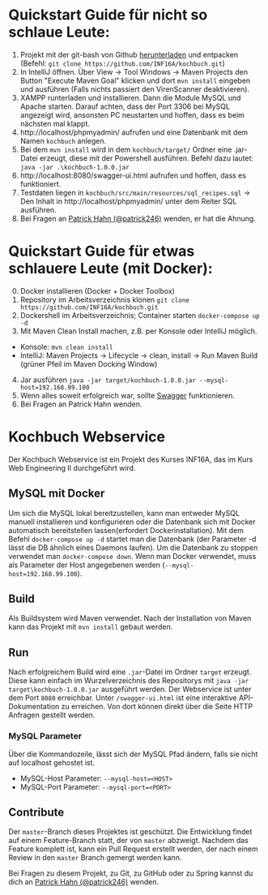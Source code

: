 <!-- 
@author Yoco Harrmann
-->
# Quickstart Guide für nicht so schlaue Leute: 
1. Projekt mit der git-bash von Github [herunterladen](https://github.com/INF16A/kochbuch/archive/master.zip) und entpacken (Befehl: `git clone https://github.com/INF16A/kochbuch.git`) 
2. In IntelliJ öffnen. Über View -> Tool Windows -> Maven Projects den Button "Execute Maven Goal" klicken und dort `mvn install` eingeben und ausführen (Falls nichts passiert den VirenScanner deaktivieren). 
3. XAMPP runterladen und installieren. Dann die Module MySQL und Apache starten. Darauf achten, dass der Port 3306 bei MySQL angezeigt wird, ansonsten PC neustarten und hoffen, dass es beim nächsten mal klappt. 
4. http://localhost/phpmyadmin/ aufrufen und eine Datenbank mit dem Namen `kochbuch` anlegen. 
5. Bei dem `mvn install` wird in dem `kochbuch/target/` Ordner eine .jar-Datei erzeugt, diese mit der Powershell ausführen. Befehl dazu lautet: `java -jar .\kochbuch-1.0.0.jar`
6. http://localhost:8080/swagger-ui.html aufrufen und hoffen, dass es funktioniert.
7. Testdaten liegen in `kochbuch/src/main/resources/sql_recipes.sql` -> Den Inhalt in http://localhost/phpmyadmin/ unter dem Reiter SQL ausführen. 
8. Bei Fragen an [Patrick Hahn (@patrick246)](https://telegram.me/patrick246) wenden, er hat die Ahnung. 
<!-- Ende Yoco-Teil -->

# Quickstart Guide für etwas schlauere Leute (mit Docker):
0. Docker installieren (Docker + Docker Toolbox)
1. Repository im Arbeitsverzeichnis klonen `git clone https://github.com/INF16A/kochbuch.git`
2. Dockershell im Arbeitsverzeichnis; Container starten `docker-compose up -d`
3. Mit Maven Clean Install machen, z.B. per Konsole oder IntelliJ möglich.
  - Konsole: `mvn clean install`
  - IntelliJ: Maven Projects -> Lifecycle -> clean, install -> Run Maven Build (grüner Pfeil im Maven Docking Window)
4. Jar ausführen `java -jar target/kochbuch-1.0.0.jar --mysql-host=192.168.99.100`
5. Wenn alles soweit erfolgreich war, sollte [Swagger](http://localhost:8080/swagger-ui.html) funktionieren.
6. Bei Fragen an Patrick Hahn wenden.  

<!-- 
@author Patrick Hahn
@author Armin Beck
-->
# Kochbuch Webservice
Der Kochbuch Webservice ist ein Projekt des Kurses INF16A, das im Kurs Web Engineering II durchgeführt wird.

## MySQL mit Docker
Um sich die MySQL lokal bereitzustellen, kann man entweder MySQL manuell installieren und konfigurieren oder die Datenbank sich mit Docker automatisch bereitstellen lassen(erfordert Dockerinstallation). Mit dem Befehl `docker-compose up -d` startet man die Datenbank (der Parameter -d lässt die DB ähnlich eines Daemons laufen). Um die Datenbank zu stoppen verwendet man `docker-compose down`. 
Wenn man Docker verwendet, muss als Parameter der Host angegebenen werden (`--mysql-host=192.168.99.100`).

## Build
Als Buildsystem wird Maven verwendet. Nach der Installation von Maven kann das Projekt mit `mvn install` gebaut werden.

## Run
Nach erfolgreichem Build wird eine `.jar`-Datei im Ordner `target` erzeugt. Diese kann einfach im Wurzelverzeichnis des Repositorys mit `java -jar target\kochbuch-1.0.0.jar` ausgeführt werden. Der Webservice ist unter dem Port `8080` erreichbar.
Unter `/swagger-ui.html` ist eine interaktive API-Dokumentation zu erreichen. Von dort können direkt über die Seite HTTP Anfragen gestellt werden.

### MySQL Parameter 
Über die Kommandozeile, lässt sich der MySQL Pfad ändern, falls sie nicht auf localhost gehostet ist.
- MySQL-Host Parameter: ```--mysql-host=<HOST>```
- MySQL-Port Parameter: ```--mysql-port=<PORT>```

## Contribute
Der `master`-Branch dieses Projektes ist geschützt. Die Entwicklung findet auf einem Feature-Branch statt, der von `master` abzweigt. Nachdem das Feature komplett ist, kann ein Pull Request erstellt werden, der nach einem Review in den `master` Branch gemergt werden kann.

Bei Fragen zu diesem Projekt, zu Git, zu GitHub oder zu Spring kannst du dich an [Patrick Hahn (@patrick246)](https://telegram.me/patrick246) wenden.
